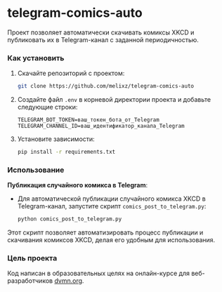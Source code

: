 # telegram-comics-auto


Проект позволяет автоматически скачивать комиксы XKCD и публиковать их в Telegram-канал с заданной периодичностью. 

### Как установить

1. Скачайте репозиторий с проектом:
    ```sh
    git clone https://github.com/melixz/telegram-comics-auto
    ```

2. Создайте файл `.env` в корневой директории проекта и добавьте следующие строки:
    ```env
    TELEGRAM_BOT_TOKEN=ваш_токен_бота_от_Telegram
    TELEGRAM_CHANNEL_ID=ваш_идентификатор_канала_Telegram
    ```

3. Установите зависимости:
    ```sh
    pip install -r requirements.txt
    ```

### Использование

**Публикация случайного комикса в Telegram**:
   - Для автоматической публикации случайного комикса XKCD в Telegram-канал, запустите скрипт `comics_post_to_telegram.py`:
     ```sh
     python comics_post_to_telegram.py
     ```

Этот скрипт позволяет автоматизировать процесс публикации и скачивания комиксов XKCD, делая его удобным для использования.

### Цель проекта

Код написан в образовательных целях на онлайн-курсе для веб-разработчиков [dvmn.org](https://dvmn.org/).
